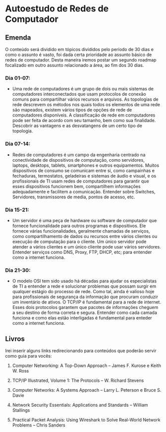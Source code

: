 # Autoestudo de Redes de Computador

## Emenda 
O conteúdo será dividido em tópicos divididos pelo período de 30 dias e como o assunto é vasto, foi dada certa prioridade ao assunto básico de redes de computador.
Desta maneira iremos postar um segundo roadmap focalizado em outro assunto relacionado a área, ao fim dos 30 dias.

### Dia 01-07: 
- Uma rede de computadores é um grupo de dois ou mais sistemas de computadores interconectados que usam protocolos de conexão comuns para compartilhar vários recursos e arquivos. As topologias de rede descrevem os métodos nos quais todos os elementos de uma rede são mapeados, existem vários tipos de opções de rede de computadores disponíveis. A classificação de rede em computadores pode ser feita de acordo com seu tamanho, bem como sua finalidade. Descobrir as vantagens e as desvatangens de um certo tipo de topologia.
    

### Dia 07-14: 
- Redes de computadores é um campo da engenharia centrado na conectividade de dispositivos de computação, como servidores, laptops, desktops, tablets, smartphones e outros equipamentos. Muitos dispositivos de consumo se comunicam entre si, como campainhas e fechaduras, termostatos, geladeiras e sistemas de áudio e visual, e os profissionais de TI usam redes de computadores para garantir que esses dispositivos funcionem bem, compartilhem informações adequadamente e facilitem a comunicação. Entender sobre Switches, Servidores, transmissores de media, pontos de acesso, etc.  

### Dia 15-21: 
- Um servidor é uma peça de hardware ou software de computador que fornece funcionalidade para outros programas e dispositivos. Ele fornece várias funcionalidades, geralmente chamadas de serviços, como compartilhamento de dados ou recursos entre vários clientes ou execução de computação para o cliente. Um único servidor pode atender a vários clientes e um único cliente pode usar vários servidores. Entender serviços como DNS, Proxy, FTP, DHCP, etc; para entender como a internet funciona. 

### Dia 21-30: 
- O modelo OSI tem sido usado há décadas para ajudar os especialistas de TI a entender a rede e solucionar problemas que possam surgir em qualquer estágio do processo de rede. Como tal, ainda é valioso hoje para profissionais de segurança da informação que procuram conduzir um inventário de ativos. O TCP/IP é fundamental para a rede de internet. Esses dois protocolos garantem que pacotes de informações cheguem a seu destino de forma correta e segura. Entender como cada camada funciona e como elas estão interligadas é fundamental para enteder como a internet funciona.


## Livros
Irei inserir alguns links redirecionando para conteúdos que poderão servir como guia para vocês:

1. Computer Networking: A Top-Down Approach – James F. Kurose e Keith W. Ross
 
2. TCP/IP Illustrated, Volume 1: The Protocols – W. Richard Stevens
 
3. Computer Networks: A Systems Approach – Larry L. Peterson e Bruce S. Davie
 
4. Network Security Essentials: Applications and Standards – William Stallings
 
5. Practical Packet Analysis: Using Wireshark to Solve Real-World Network Problems – Chris Sanders

